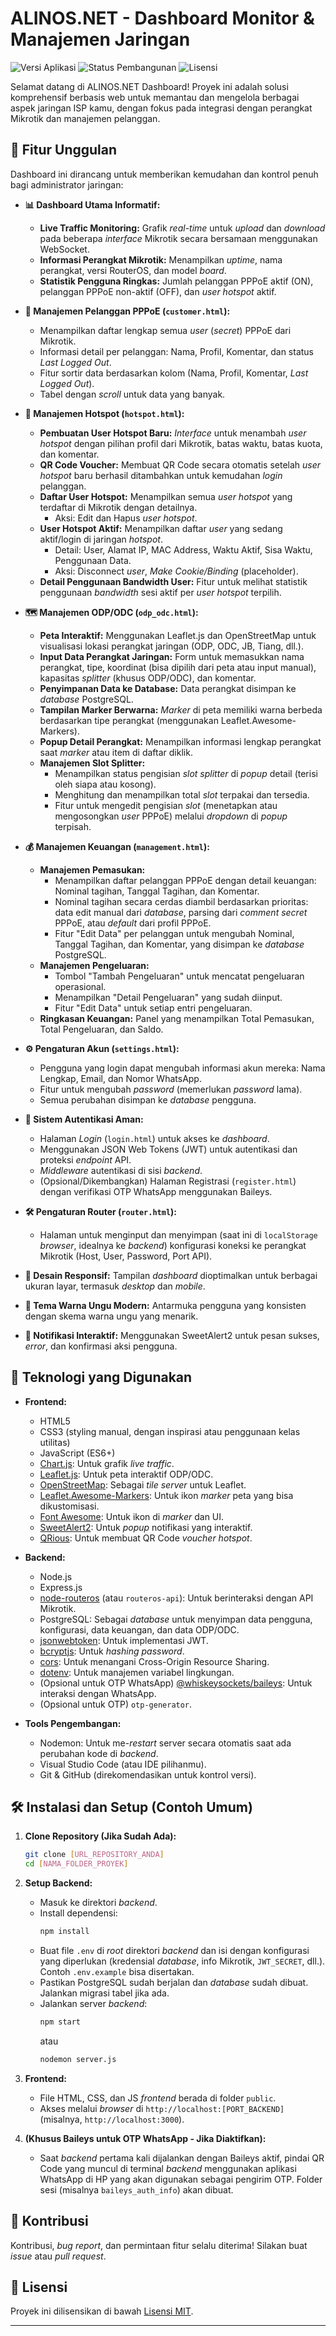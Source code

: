 # ALINOS.NET - Dashboard Monitor & Manajemen Jaringan

![Versi Aplikasi](https://img.shields.io/badge/version-1.0.0-blue) ![Status Pembangunan](https://img.shields.io/badge/status-aktif%20dikembangkan-green) ![Lisensi](https://img.shields.io/badge/license-MIT-purple)

Selamat datang di ALINOS.NET Dashboard! Proyek ini adalah solusi komprehensif berbasis web untuk memantau dan mengelola berbagai aspek jaringan ISP kamu, dengan fokus pada integrasi dengan perangkat Mikrotik dan manajemen pelanggan.

## 🌟 Fitur Unggulan

Dashboard ini dirancang untuk memberikan kemudahan dan kontrol penuh bagi administrator jaringan:

* **📊 Dashboard Utama Informatif:**
    * **Live Traffic Monitoring:** Grafik _real-time_ untuk _upload_ dan _download_ pada beberapa _interface_ Mikrotik secara bersamaan menggunakan WebSocket.
    * **Informasi Perangkat Mikrotik:** Menampilkan _uptime_, nama perangkat, versi RouterOS, dan model _board_.
    * **Statistik Pengguna Ringkas:** Jumlah pelanggan PPPoE aktif (ON), pelanggan PPPoE non-aktif (OFF), dan _user hotspot_ aktif.

* **👤 Manajemen Pelanggan PPPoE (`customer.html`):**
    * Menampilkan daftar lengkap semua _user_ (_secret_) PPPoE dari Mikrotik.
    * Informasi detail per pelanggan: Nama, Profil, Komentar, dan status _Last Logged Out_.
    * Fitur sortir data berdasarkan kolom (Nama, Profil, Komentar, _Last Logged Out_).
    * Tabel dengan _scroll_ untuk data yang banyak.

* **📡 Manajemen Hotspot (`hotspot.html`):**
    * **Pembuatan User Hotspot Baru:** _Interface_ untuk menambah _user hotspot_ dengan pilihan profil dari Mikrotik, batas waktu, batas kuota, dan komentar.
    * **QR Code Voucher:** Membuat QR Code secara otomatis setelah _user hotspot_ baru berhasil ditambahkan untuk kemudahan _login_ pelanggan.
    * **Daftar User Hotspot:** Menampilkan semua _user hotspot_ yang terdaftar di Mikrotik dengan detailnya.
        * Aksi: Edit dan Hapus _user hotspot_.
    * **User Hotspot Aktif:** Menampilkan daftar _user_ yang sedang aktif/login di jaringan _hotspot_.
        * Detail: User, Alamat IP, MAC Address, Waktu Aktif, Sisa Waktu, Penggunaan Data.
        * Aksi: Disconnect _user_, _Make Cookie/Binding_ (placeholder).
    * **Detail Penggunaan Bandwidth User:** Fitur untuk melihat statistik penggunaan _bandwidth_ sesi aktif per _user hotspot_ terpilih.

* **🗺️ Manajemen ODP/ODC (`odp_odc.html`):**
    * **Peta Interaktif:** Menggunakan Leaflet.js dan OpenStreetMap untuk visualisasi lokasi perangkat jaringan (ODP, ODC, JB, Tiang, dll.).
    * **Input Data Perangkat Jaringan:** Form untuk memasukkan nama perangkat, tipe, koordinat (bisa dipilih dari peta atau input manual), kapasitas _splitter_ (khusus ODP/ODC), dan komentar.
    * **Penyimpanan Data ke Database:** Data perangkat disimpan ke _database_ PostgreSQL.
    * **Tampilan Marker Berwarna:** _Marker_ di peta memiliki warna berbeda berdasarkan tipe perangkat (menggunakan Leaflet.Awesome-Markers).
    * **Popup Detail Perangkat:** Menampilkan informasi lengkap perangkat saat _marker_ atau item di daftar diklik.
    * **Manajemen Slot Splitter:**
        * Menampilkan status pengisian _slot splitter_ di _popup_ detail (terisi oleh siapa atau kosong).
        * Menghitung dan menampilkan total _slot_ terpakai dan tersedia.
        * Fitur untuk mengedit pengisian _slot_ (menetapkan atau mengosongkan _user_ PPPoE) melalui _dropdown_ di _popup_ terpisah.

* **💰 Manajemen Keuangan (`management.html`):**
    * **Manajemen Pemasukan:**
        * Menampilkan daftar pelanggan PPPoE dengan detail keuangan: Nominal tagihan, Tanggal Tagihan, dan Komentar.
        * Nominal tagihan secara cerdas diambil berdasarkan prioritas: data edit manual dari _database_, parsing dari _comment secret_ PPPoE, atau _default_ dari profil PPPoE.
        * Fitur "Edit Data" per pelanggan untuk mengubah Nominal, Tanggal Tagihan, dan Komentar, yang disimpan ke _database_ PostgreSQL.
    * **Manajemen Pengeluaran:**
        * Tombol "Tambah Pengeluaran" untuk mencatat pengeluaran operasional.
        * Menampilkan "Detail Pengeluaran" yang sudah diinput.
        * Fitur "Edit Data" untuk setiap entri pengeluaran.
    * **Ringkasan Keuangan:** Panel yang menampilkan Total Pemasukan, Total Pengeluaran, dan Saldo.

* **⚙️ Pengaturan Akun (`settings.html`):**
    * Pengguna yang login dapat mengubah informasi akun mereka: Nama Lengkap, Email, dan Nomor WhatsApp.
    * Fitur untuk mengubah _password_ (memerlukan _password_ lama).
    * Semua perubahan disimpan ke _database_ pengguna.

* **🔐 Sistem Autentikasi Aman:**
    * Halaman _Login_ (`login.html`) untuk akses ke _dashboard_.
    * Menggunakan JSON Web Tokens (JWT) untuk autentikasi dan proteksi _endpoint_ API.
    * _Middleware_ autentikasi di sisi _backend_.
    * (Opsional/Dikembangkan) Halaman Registrasi (`register.html`) dengan verifikasi OTP WhatsApp menggunakan Baileys.

* **🛠️ Pengaturan Router (`router.html`):**
    * Halaman untuk menginput dan menyimpan (saat ini di `localStorage` _browser_, idealnya ke _backend_) konfigurasi koneksi ke perangkat Mikrotik (Host, User, Password, Port API).

* **📱 Desain Responsif:** Tampilan _dashboard_ dioptimalkan untuk berbagai ukuran layar, termasuk _desktop_ dan _mobile_.

* **🎨 Tema Warna Ungu Modern:** Antarmuka pengguna yang konsisten dengan skema warna ungu yang menarik.

* **🔔 Notifikasi Interaktif:** Menggunakan SweetAlert2 untuk pesan sukses, _error_, dan konfirmasi aksi pengguna.

## 🚀 Teknologi yang Digunakan

* **Frontend:**
    * HTML5
    * CSS3 (styling manual, dengan inspirasi atau penggunaan kelas utilitas)
    * JavaScript (ES6+)
    * [Chart.js](https://www.chartjs.org/): Untuk grafik _live traffic_.
    * [Leaflet.js](https://leafletjs.com/): Untuk peta interaktif ODP/ODC.
    * [OpenStreetMap](https://www.openstreetmap.org/): Sebagai _tile server_ untuk Leaflet.
    * [Leaflet.Awesome-Markers](https://github.com/lvoogdt/Leaflet.awesome-markers): Untuk ikon _marker_ peta yang bisa dikustomisasi.
    * [Font Awesome](https://fontawesome.com/): Untuk ikon di _marker_ dan UI.
    * [SweetAlert2](https://sweetalert2.github.io/): Untuk _popup_ notifikasi yang interaktif.
    * [QRious](https://github.com/neocotic/qrious): Untuk membuat QR Code _voucher hotspot_.

* **Backend:**
    * Node.js
    * Express.js
    * [node-routeros](https://github.com/SONIKROUTO/node-routeros) (atau `routeros-api`): Untuk berinteraksi dengan API Mikrotik.
    * PostgreSQL: Sebagai _database_ untuk menyimpan data pengguna, konfigurasi, data keuangan, dan data ODP/ODC.
    * [jsonwebtoken](https://github.com/auth0/node-jsonwebtoken): Untuk implementasi JWT.
    * [bcryptjs](https://github.com/dcodeIO/bcrypt.js): Untuk _hashing password_.
    * [cors](https://github.com/expressjs/cors): Untuk menangani Cross-Origin Resource Sharing.
    * [dotenv](https://github.com/motdotla/dotenv): Untuk manajemen variabel lingkungan.
    * (Opsional untuk OTP WhatsApp) [@whiskeysockets/baileys](https://github.com/WhiskeySockets/Baileys): Untuk interaksi dengan WhatsApp.
    * (Opsional untuk OTP) `otp-generator`.

* **Tools Pengembangan:**
    * Nodemon: Untuk me-_restart_ server secara otomatis saat ada perubahan kode di _backend_.
    * Visual Studio Code (atau IDE pilihanmu).
    * Git & GitHub (direkomendasikan untuk kontrol versi).

## 🛠️ Instalasi dan Setup (Contoh Umum)

1.  **Clone Repository (Jika Sudah Ada):**
    ```bash
    git clone [URL_REPOSITORY_ANDA]
    cd [NAMA_FOLDER_PROYEK]
    ```

2.  **Setup Backend:**
    * Masuk ke direktori _backend_.
    * Install dependensi:
        ```bash
        npm install
        ```
    * Buat file `.env` di _root_ direktori _backend_ dan isi dengan konfigurasi yang diperlukan (kredensial _database_, info Mikrotik, `JWT_SECRET`, dll.). Contoh `.env.example` bisa disertakan.
    * Pastikan PostgreSQL sudah berjalan dan _database_ sudah dibuat. Jalankan migrasi tabel jika ada.
    * Jalankan server _backend_:
        ```bash
        npm start 
        ```
        atau
        ```bash
        nodemon server.js
        ```

3.  **Frontend:**
    * File HTML, CSS, dan JS _frontend_ berada di folder `public`.
    * Akses melalui _browser_ di `http://localhost:[PORT_BACKEND]` (misalnya, `http://localhost:3000`).

4.  **(Khusus Baileys untuk OTP WhatsApp - Jika Diaktifkan):**
    * Saat _backend_ pertama kali dijalankan dengan Baileys aktif, pindai QR Code yang muncul di terminal _backend_ menggunakan aplikasi WhatsApp di HP yang akan digunakan sebagai pengirim OTP. Folder sesi (misalnya `baileys_auth_info`) akan dibuat.

## 📝 Kontribusi

Kontribusi, _bug report_, dan permintaan fitur selalu diterima! Silakan buat _issue_ atau _pull request_.

## 📜 Lisensi

Proyek ini dilisensikan di bawah [Lisensi MIT](LICENSE.md).

---

